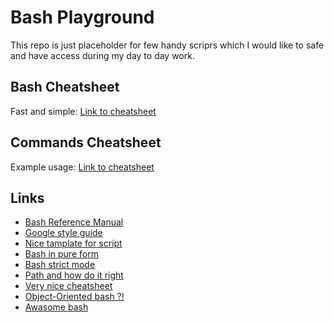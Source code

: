 # Bash Playground

This repo is just placeholder for few handy scriprs which I would like to safe and have access during my day to day work.

## Bash Cheatsheet

Fast and simple: [Link to cheatsheet](BashCheatsheet.md)

## Commands Cheatsheet

Example usage: [Link to cheatsheet](CommandCheatsheet.md)

## Links

* [Bash Reference Manual](https://www.gnu.org/software/bash/manual/bash.html)
* [Google style guide](https://google.github.io/styleguide/shell.xml)
* [Nice tamplate for script](https://devopsiarz.pl/bash/proper-bash-scripting-training-introduction-practises-shellcheck/#better-good-example)
* [Bash in pure form](https://github.com/jlevy/the-art-of-command-line)
* [Bash strict mode](http://redsymbol.net/articles/unofficial-bash-strict-mode/)
* [Path and how do it right](https://dwheeler.com/essays/filenames-in-shell.html)
* [Very nice cheatsheet](https://github.com/dylanaraps/pure-bash-bible)
* [Object-Oriented bash ?!](https://github.com/niieani/bash-oo-framework)
* [Awasome bash](https://github.com/awesome-lists/awesome-bash)